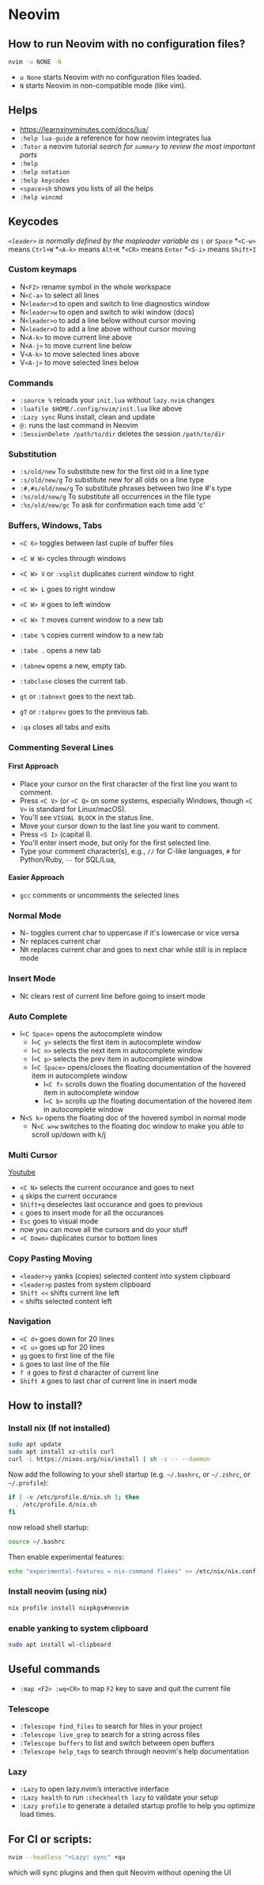 # Neovim

## How to run Neovim with no configuration files?

```sh
nvim -u NONE -N
```

- `u None` starts Neovim with no configuration files loaded.
- `N` starts Neovim in non-compatible mode (like vim).

## Helps

- https://learnxinyminutes.com/docs/lua/
- `:help lua-guide` a reference for how neovim integrates lua
- `:Tutor` a neovim tutorial
  *search for `summary` to review the most important parts*
- `:help`
- `:help notation`
- `:help keycodes`
- `<space>sh` shows you lists of all the helps
- `:help wincmd`

## Keycodes

*`<leader>` is normally defined by the mapleader variable as `\` or `Space`*
*`<C-w>` means `Ctrl+W`
*`<A-k>` means `Alt+K`
*`<CR>` means `Enter`
*`<S-i>` means `Shift+I`

### Custom keymaps

- N`<F2>` rename symbol in the whole workspace
- N`<C-a>` to select all lines
- N`<leader>d` to open and switch to line diagnostics window
- N`<leader>w` to open and switch to wiki window (docs)
- N`<leader>o` to add a line below without cursor moving
- N`<leader>O` to add a line above without cursor moving
- N`<A-k>` to move current line above
- N`<A-j>` to move current line below
- V`<A-k>` to move selected lines above
- V`<A-j>` to move selected lines below

### Commands

- `:source %` reloads your `init.lua` without `lazy.nvim` changes
- `:luafile $HOME/.config/nvim/init.lua` like above
- `:Lazy sync` Runs install, clean and update
- `@:` runs the last command in Neovim
- `:SessionDelete /path/to/dir` deletes the session `/path/to/dir`

### Substitution

- `:s/old/new` To substitute new for the first old in a line type
- `:s/old/new/g` To substitute new for all olds on a line type
- `:#,#s/old/new/g` To substitute phrases between two line #'s type
- `:%s/old/new/g` To substitute all occurrences in the file type
- `:%s/old/new/gc` To ask for confirmation each time add 'c'

### Buffers, Windows, Tabs

- `<C 6>` toggles between last cuple of buffer files

- `<C W W>` cycles through windows
- `<C W> V` or `:vsplit` duplicates current window to right
- `<C W> L` goes to right window
- `<C W> H` goes to left window

- `<C W> T` moves current window to a new tab
- `:tabe %` copies current window to a new tab

- `:tabe .` opens a new tab
- `:tabnew` opens a new, empty tab.
- `:tabclose` closes the current tab.
- `gt` or `:tabnext` goes to the next tab.
- `gT` or `:tabprev` goes to the previous tab.

- `:qa` closes all tabs and exits

### Commenting Several Lines

#### First Approach

- Place your cursor on the first character of the first line you want to comment.
- Press `<C V>` (or `<C Q>` on some systems, especially Windows, though `<C V>` is standard for Linux/macOS).
- You'll see `VISUAL BLOCK` in the status line.
- Move your cursor down to the last line you want to comment.
- Press `<S I>` (capital I).
- You'll enter insert mode, but only for the first selected line.
- Type your comment character(s), e.g., `//` for C-like languages, `#` for Python/Ruby, `--` for SQL/Lua,

#### Easier Approach

- `gcc` comments or uncomments the selected lines

### Normal Mode

- N`~` toggles current char to uppercase if it's lowercase or vice versa
- N`r` replaces current char
- N`R` replaces current char and goes to next char while still is in replace mode

### Insert Mode

- N`C` clears rest of current line before going to insert mode

### Auto Complete
- I`<C Space>` opens the autocomplete window
  - I`<C y>` selects the first item in autocomplete window
  - I`<C n>` selects the next item in autocomplete window
  - I`<C p>` selects the prev item in autocomplete window
  - I`<C Space>` opens/closes the floating documentation of the hovered item in autocomplete window
    - I`<C f>` scrolls down the floating documentation of the hovered item in autocomplete window
    - I`<C b>` scrolls up the floating documentation of the hovered item in autocomplete window
- N`<S k>` opens the floating doc of the hovered symbol in normal mode
  - N`<C w>w` switches to the floating doc window to make you able to scroll up/down with k/j

### Multi Cursor

[Youtube](https://youtu.be/p4D8-brdrZo?t=263)

- `<C N>` selects the current occurance and goes to next
- `q` skips the current occurance
- `Shift+q` deselectes last occurance and goes to previous
- `c` goes to insert mode for all the occurances
- `Esc` goes to visual mode
- now you can move all the cursors and do your stuff
- `<C Down>` duplicates cursor to bottom lines

### Copy Pasting Moving

- `<leader>y` yanks (copies) selected content into system clipboard
- `<leader>p` pastes from system clipboard
- `Shift <<` shifts current line left
- `<` shifts selected content left

### Navigation

- `<C d>` goes down for 20 lines
- `<C u>` goes up for 20 lines
- `gg` goes to first line of the file
- `G` goes to last line of the file
- `f d` goes to first d character of current line
- `Shift A` goes to last char of current line in insert mode

## How to install?

### Install nix (If not installed)

```sh
sudo apt update
sudo apt install xz-utils curl
curl -L https://nixos.org/nix/install | sh -s -- --daemon
```

Now add the following to your shell startup (e.g. `~/.bashrc`, or `~/.zshrc`, or `~/.profile`):

```sh
if [ -e /etc/profile.d/nix.sh ]; then
  . /etc/profile.d/nix.sh
fi
```

now reload shell startup:

```sh
source ~/.bashrc
```

Then enable experimental features:

```sh
echo "experimental-features = nix-command flakes" >> /etc/nix/nix.conf
```

### Install neovim (using nix)

```sh
nix profile install nixpkgs#neovim
```

### enable yanking to system clipboard

```sh
sudo apt install wl-clipboard
```

## Useful commands

- `:map <F2> :wq<CR>` to map `F2` key to save and quit the current file

### Telescope

- `:Telescope find_files` to search for files in your project
- `:Telescope live_grep` to search for a string across files
- `:Telescope buffers` to list and switch between open buffers
- `:Telescope help_tags` to search through neovim's help documentation

### Lazy

- `:Lazy` to open lazy.nvim’s interactive interface
- `:Lazy health` to run `:checkhealth lazy` to validate your setup
- `:Lazy profile` to generate a detailed startup profile to help you optimize load times.

## For CI or scripts:

```sh
nvim --headless "+Lazy! sync" +qa
```

which will sync plugins and then quit Neovim without opening the UI 


